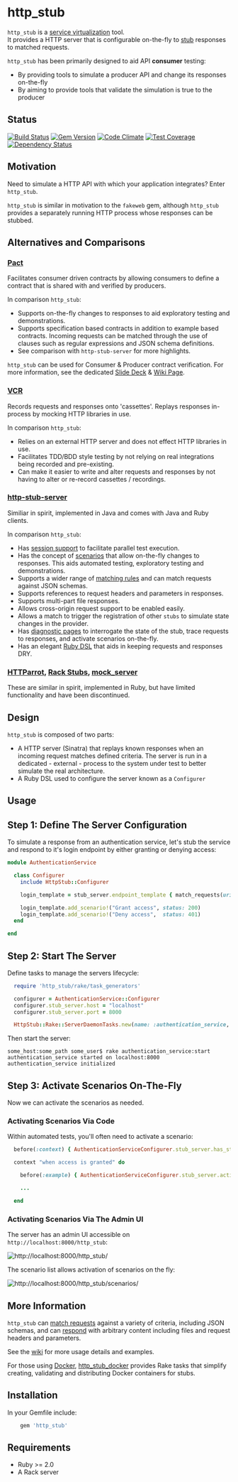 http_stub
=========

```http_stub``` is a [service virtualization](https://en.wikipedia.org/wiki/Service_virtualization) tool.<br/>
It provides a HTTP server that is configurable on-the-fly to [stub](https://en.wikipedia.org/wiki/Test_stub) responses
to matched requests.

```http_stub``` has been primarily designed to aid API **consumer** testing:
* By providing tools to simulate a producer API and change its responses on-the-fly
* By aiming to provide tools that validate the simulation is true to the producer

Status
------

[![Build Status](https://travis-ci.org/MYOB-Technology/http_stub.png)](https://travis-ci.org/MYOB-Technology/http_stub)
[![Gem Version](https://badge.fury.io/rb/http_stub.png)](http://badge.fury.io/rb/http_stub)
[![Code Climate](https://codeclimate.com/github/MYOB-Technology/http_stub/badges/gpa.svg)](https://codeclimate.com/github/MYOB-Technology/http_stub)
[![Test Coverage](https://codeclimate.com/github/MYOB-Technology/http_stub/badges/coverage.svg)](https://codeclimate.com/github/MYOB-Technology/http_stub/coverage)
[![Dependency Status](https://gemnasium.com/MYOB-Technology/http_stub.png)](https://gemnasium.com/MYOB-Technology/http_stub)

Motivation
----------

Need to simulate a HTTP API with which your application integrates?  Enter ```http_stub```.

```http_stub``` is similar in motivation to the ```fakeweb``` gem, although ```http_stub``` provides a separately 
running HTTP process whose responses can be stubbed.

Alternatives and Comparisons
----------------------------

### [Pact](https://github.com/realestate-com-au/pact)
Facilitates consumer driven contracts by allowing consumers to define a contract that is shared with and verified by producers.

In comparison ```http_stub```:
* Supports on-the-fly changes to responses to aid exploratory testing and demonstrations.
* Supports specification based contracts in addition to example based contracts.  Incoming requests can be matched through the use of clauses such as regular expressions and JSON schema definitions.
* See comparison with ```http-stub-server``` for more highlights.

```http_stub``` can be used for Consumer & Producer contract verification.
For more information, see the dedicated [Slide Deck](https://docs.google.com/presentation/d/18iikw5rXuHNt7TxmAuiak9kFXR3wmObMMB1jlqrrwbQ/edit?usp=sharing) & [Wiki Page](https://github.com/MYOB-Technology/http_stub/wiki/Contract-Based-Testing-Recommendations).

### [VCR](https://github.com/vcr/vcr)
Records requests and responses onto 'cassettes'.  Replays responses in-process by mocking HTTP libraries in use.

In comparison ```http_stub```:
* Relies on an external HTTP server and does not effect HTTP libraries in use.
* Facilitates TDD/BDD style testing by not relying on real integrations being recorded and pre-existing.
* Can make it easier to write and alter requests and responses by not having to alter or re-record cassettes / recordings.

### [http-stub-server](https://github.com/Sensis/http-stub-server)
Similiar in spirit, implemented in Java and comes with Java and Ruby clients.

In comparison ```http_stub```:
* Has [session support](https://github.com/MYOB-Technology/http_stub/wiki/Stub%20Sessions) to facilitate parallel test execution.
* Has the concept of [scenarios](https://github.com/MYOB-Technology/http_stub/wiki/Scenarios) that allow on-the-fly changes to responses.  This aids automated testing, exploratory testing and demonstrations.
* Supports a wider range of [matching rules](https://github.com/MYOB-Technology/http_stub/wiki/Stub-Request-Matching) and can match requests against JSON schemas.
* Supports references to request headers and parameters in responses.
* Supports multi-part file responses.
* Allows cross-origin request support to be enabled easily.
* Allows a match to trigger the registration of other ```stubs``` to simulate state changes in the provider.
* Has [diagnostic pages](https://github.com/MYOB-Technology/http_stub/wiki/Diagnostic-Pages) to interrogate the state of the stub, trace requests to responses, and activate scenarios on-the-fly.
* Has an elegant [Ruby DSL](https://github.com/MYOB-Technology/http_stub/wiki/The-Configurer-DSL) that aids in keeping requests and responses DRY.

### [HTTParrot](https://github.com/abrandoned/httparrot), [Rack Stubs](https://github.com/featurist/rack-stubs), [mock_server](https://github.com/unixcharles/mock_server)
These are similar in spirit, implemented in Ruby, but have limited functionality and have been discontinued.

Design
------

```http_stub``` is composed of two parts:
* A HTTP server (Sinatra) that replays known responses when an incoming request matches defined criteria.  The server 
  is run in a dedicated - external - process to the system under test to better simulate the real architecture. 
* A Ruby DSL used to configure the server known as a ```Configurer```

Usage
-----

## Step 1: Define The Server Configuration ##

To simulate a response from an authentication service, let's stub the service and respond to it's login endpoint by
either granting or denying access:

```ruby
module AuthenticationService

  class Configurer
    include HttpStub::Configurer

    login_template = stub_server.endpoint_template { match_requests(uri: "/login", method: :post) }

    login_template.add_scenario!("Grant access", status: 200)
    login_template.add_scenario!("Deny access",  status: 401)
  end

end
```

## Step 2: Start The Server ##

Define tasks to manage the servers lifecycle:

```ruby
  require 'http_stub/rake/task_generators'

  configurer = AuthenticationService::Configurer
  configurer.stub_server.host = "localhost"
  configurer.stub_server.port = 8000

  HttpStub::Rake::ServerDaemonTasks.new(name: :authentication_service, configurer: configurer)
```

Then start the server:

```
some_host:some_path some_user$ rake authentication_service:start
authentication_service started on localhost:8000
authentication_service initialized
```

## Step 3: Activate Scenarios On-The-Fly ##

Now we can activate the scenarios as needed.

### Activating Scenarios Via Code ###

Within automated tests, you'll often need to activate a scenario:

```ruby
  before(:context) { AuthenticationServiceConfigurer.stub_server.has_started! }

  context "when access is granted" do

    before(:example) { AuthenticationServiceConfigurer.stub_server.activate!("Grant access") }

    ...

  end
```

### Activating Scenarios Via The Admin UI ###

The server has an admin UI accessible on ```http://localhost:8000/http_stub```:

![http://localhost:8000/http_stub/](examples/resources/admin_ui_homepage.png "Admin UI Homepage")

The scenario list allows activation of scenarios on the fly:

![http://localhost:8000/http_stub/scenarios/](examples/resources/admin_ui_scenarios.png "Admin UI Scenarios")

More Information
----------------

```http_stub``` can [match requests](https://github.com/MYOB-Technology/http_stub/wiki/Stub-Request-Matching) against a
variety of criteria, including JSON schemas, and can
[respond](https://github.com/MYOB-Technology/http_stub/wiki/Stub-Responses) with arbitrary content including files and
request headers and parameters.

See the [wiki](https://github.com/MYOB-Technology/http_stub/wiki) for more usage details and examples.

For those using [Docker](https://www.docker.com),
[http_stub_docker](https://github.com/MYOB-Technology/http_stub_docker) provides Rake tasks that simplify creating,
validating and distributing Docker containers for stubs. 

Installation
------------

In your Gemfile include:

```ruby
    gem 'http_stub'
```

Requirements
------------

* Ruby >= 2.0
* A Rack server

